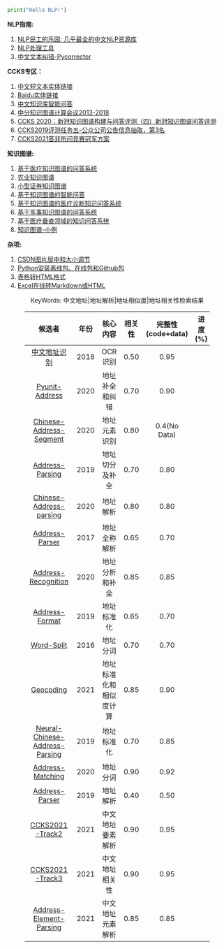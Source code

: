 ```python
print("Hello NLP!")
```

**NLP指南:**

1. [NLP民工的乐园: 几乎最全的中文NLP资源库](https://github.com/fighting41love/funNLP)
2. [NLP处理工具](https://github.com/ownthink/Jiagu)
3. [中文文本纠错-Pycorrector](https://github.com/shibing624/pycorrector)


**CCKS专区：**

1. [中文短文本实体链接](https://github.com/AlexYangLi/ccks2019_el)
2. [Baidu实体链接](https://github.com/panchunguang/ccks_baidu_entity_link)
3. [中文知识库智能问答](https://github.com/duterscmy/ccks2019-ckbqa-4th-codes)
4. [中分知识图谱计算会议2013-2018](https://github.com/liuhuanyong/KnowledgeGraphSlides)
5. [CCKS 2020：新冠知识图谱构建与问答评测（四）新冠知识图谱问答评测](https://github.com/WangShengguang/ccks-2020)
6. [CCKS2019评测任务五-公众公司公告信息抽取，第3名](https://github.com/houking-can/CCKS2019-Task5)
7. [CCKS2021答非所问竞赛冠军方案](https://github.com/WENGSYX/CCKS2021-Scheme-Sharing)


**知识图谱:**

1. [基于医疗知识图谱的问答系统](https://github.com/liuhuanyong/QASystemOnMedicalKG)
2. [农业知识图谱](https://github.com/qq547276542/Agriculture_KnowledgeGraph)
3. [小型证券知识图谱](https://github.com/lemonhu/stock-knowledge-graph)
4. [基于知识图谱的智能问答](https://github.com/WenRichard/KBQA-BERT)
5. [基于知识图谱的医疗诊断知识问答系统](https://github.com/wangle1218/KBQA-for-Diagnosis)
6. [基于军事知识图谱的问答系统](https://github.com/liuhuanyong/QAonMilitaryKG)
7. [基于医疗垂直领域的知识问答系统](https://github.com/baiyang2464/chatbot-base-on-Knowledge-Graph)
8. [知识图谱-小例](https://github.com/Skyellbin/neo4j-python-pandas-py2neo-v3)

**杂项:**

1. [CSDN图片居中和大小调节](https://blog.csdn.net/qq_43012792/article/details/107896047)
2. [Python安装离线包、在线包和Github包](https://blog.csdn.net/tandelin/article/details/103664721)
3. [表格转HTML格式](http://pressbin.com/tools/excel_to_html_table/index.html)
4. [Excel在线转Markdown或HTML](http://www.tablesgenerator.com)


<html>
    <body>
        <div id='write' class='is-node show-fences-line-number'>
            <figure>
                <!--为表格添加标题-->
                <p align="center">KeyWords: 中文地址|地址解析|地址相似度|地址相关性检索结果</p>
                <table align="center">
                    <thead>
                        <tr>
                            <th align="center">候选者</th>
                            <th align="center">年份</th>
                            <th align="center">核心内容</th>
                            <th align="center">相关性</th>
                            <th align="center">完整性(code+data)</th>
                            <th align="center">进度(%)</th>
                            <th align="center">备注</th>
                        </tr>
                    </thead>
                    <tbody>
                        <tr>
                            <td align="center">
                                <a href='https://github.com/Walleclipse/ChineseAddress_OCR'>中文地址识别</a>
                            </td>
                            <td align="center">2018</td>
                            <td align="center">OCR识别</td>
                            <td align="center">0.50</td>
                            <td align="center">0.95</td>
                            <td align="center"></td>
                            <td align="center">CV</td>
                        </tr>
                        <tr>
                            <td align="center">
                                <a href='https://github.com/PyUnit/pyunit-address'>Pyunit-Address</a>
                            </td>
                            <td align="center">2020</td>
                            <td align="center">地址补全和纠错</td>
                            <td align="center">0.70</td>
                            <td align="center">0.90</td>
                            <td align="center"></td>
                            <td align="center"></td>
                        </tr>
                        <tr>
                            <td align="center">
                                <a href='https://github.com/yihenglu/chinese-address-segment'>Chinese-Address-Segment</a>
                            </td>
                            <td align="center">2020</td>
                            <td align="center">地址元素识别</td>
                            <td align="center">0.80</td>
                            <td align="center">0.4(No Data)</td>
                            <td align="center"></td>
                            <td align="center">
                                <a href='https://github.com/BrowenYu/chinese-address-segmentation'>补充</a>
                            </td>
                        </tr>
                        <tr>
                            <td align="center">
                                <a href='https://github.com/tidalmelon/addrseg'>Address-Parsing</a>
                            </td>
                            <td align="center">2019</td>
                            <td align="center">地址切分及补全</td>
                            <td align="center">0.70</td>
                            <td align="center">0.80</td>
                            <td align="center"></td>
                            <td align="center"></td>
                        </tr>
                        <tr>
                            <td align="center">
                                <a href='https://github.com/BlackCatXJ/ch_address_parsing'>Chinese-Address-parsing</a>
                            </td>
                            <td align="center">2020</td>
                            <td align="center">地址解析</td>
                            <td align="center">0.80</td>
                            <td align="center">0.80</td>
                            <td align="center"></td>
                            <td align="center"></td>
                        </tr>
                        <tr>
                            <td align="center">
                                <a href='https://github.com/orgatAI/address-parser'>Address-Parser</a>
                            </td>
                            <td align="center">2017</td>
                            <td align="center">地址全称解析</td>
                            <td align="center">0.65</td>
                            <td align="center">0.70</td>
                            <td align="center"></td>
                            <td align="center"></td>
                        </tr>
                        <tr>
                            <td align="center">
                                <a href='https://github.com/gump1368/address-recognition'>Address-Recognition</a>
                            </td>
                            <td align="center">2020</td>
                            <td align="center">地址分析和补全</td>
                            <td align="center">0.85</td>
                            <td align="center">0.85</td>
                            <td align="center"></td>
                            <td align="center"></td>
                        </tr>
                        <tr>
                            <td align="center">
                                <a href='https://github.com/zzd1990421/AddressFormat'>Address-Format</a>
                            </td>
                            <td align="center">2019</td>
                            <td align="center">地址标准化</td>
                            <td align="center">0.65</td>
                            <td align="center">0.70</td>
                            <td align="center"></td>
                            <td align="center">
                                <a href='https://github.com/Janly238/address_similirity'>cpca(易)</a>
                            </td>
                        </tr>
                        <tr>
                            <td align="center">
                                <a href='https://github.com/wangyulu1993/ranqi_word_split'>Word-Split</a>
                            </td>
                            <td align="center">2016</td>
                            <td align="center">地址分词</td>
                            <td align="center">0.70</td>
                            <td align="center">0.70</td>
                            <td align="center"></td>
                            <td align="center"></td>
                        </tr>
                        <tr>
                            <td align="center">
                                <a href='https://github.com/IceMimosa/geocoding'>Geocoding</a>
                            </td>
                            <td align="center">2021</td>
                            <td align="center">地址标准化和相似度计算</td>
                            <td align="center">0.85</td>
                            <td align="center">0.90</td>
                            <td align="center"></td>
                            <td align="center">
                                <a href='https://github.com/liuzhibin-cn/address-semantic-search'>改进(Java)</a>
                            </td>
                        </tr>
                        <tr>
                            <td align="center">
                                <a href='https://github.com/leodotnet/neural-chinese-address-parsing'>Neural-Chinese-Address-Parsing</a>
                            </td>
                            <td align="center">2019</td>
                            <td align="center">地址标准化</td>
                            <td align="center">0.70</td>
                            <td align="center">0.85</td>
                            <td align="center"></td>
                            <td align="center">NER</td>
                        </tr>
                        <tr>
                            <td align="center">
                                <a href='https://github.com/SuperMap/address-matching'>Address-Matching</a>
                            </td>
                            <td align="center">2020</td>
                            <td align="center">地址分词</td>
                            <td align="center">0.90</td>
                            <td align="center">0.92</td>
                            <td align="center"></td>
                            <td align="center">NER</td>
                        </tr>
                        <tr>
                            <td align="center">
                                <a href='https://github.com/CivicKnowledge/address_parser'>Address-Parser</a>
                            </td>
                            <td align="center">2019</td>
                            <td align="center">地址解析</td>
                            <td align="center">0.40</td>
                            <td align="center">0.50</td>
                            <td align="center"></td>
                            <td align="center">USA</td>
                        </tr>
                        <tr>
                            <td align="center">
                                <a href='https://github.com/xueyouluo/ccks2021-track2-code'>CCKS2021-Track2</a>
                            </td>
                            <td align="center">2021</td>
                            <td align="center">中文地址要素解析</td>
                            <td align="center">0.90</td>
                            <td align="center">0.95</td>
                            <td align="center"></td>
                            <td align="center"></td>
                        </tr>
                        <tr>
                            <td align="center">
                                <a href='https://github.com/wodejiafeiyu/ccks2021-track3-top1'>CCKS2021-Track3</a>
                            </td>
                            <td align="center">2021</td>
                            <td align="center">中文地址相关性</td>
                            <td align="center">0.90</td>
                            <td align="center">0.95</td>
                            <td align="center"></td>
                            <td align="center"></td>
                        </tr>
                        <tr>
                            <td align="center">
                                <a href='https://github.com/frankhjh/Address_Element_Parsing'>Address-Element-Parsing</a>
                            </td>
                            <td align="center">2021</td>
                            <td align="center">中文地址元素解析</td>
                            <td align="center">0.85</td>
                            <td align="center">0.85</td>
                            <td align="center"></td>
                            <td align="center">NER</td>
                        </tr>
                    </tbody>
                </table>
            </figure>
            <p></p>
        </div>
    </body>
</html>
